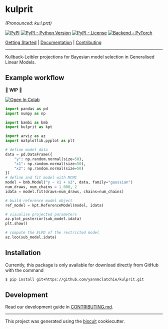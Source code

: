 # kulprit

_(Pronounced: kuːl.prɪt)_

[![PyPI](https://img.shields.io/pypi/v/kulprit?style=flat-square)](https://pypi.python.org/pypi/kulprit/)
[![PyPI - Python Version](https://img.shields.io/pypi/pyversions/kulprit?style=flat-square)](https://pypi.python.org/pypi/kulprit/)
[![PyPI - License](https://img.shields.io/pypi/l/kulprit?style=flat-square)](https://pypi.python.org/pypi/kulprit/)
[![Backend - PyTorch](https://img.shields.io/badge/backend-PyTorch-red?style=flat-square)](https://pytorch.org/)

[Getting Started](https://colab.research.google.com/github/yannmclatchie/kulprit/blob/main/notebooks/01-ym-prototype-workflow.ipynb) | [Documentation](https://yannmclatchie.github.io/kulprit) | [Contributing](https://github.com/yannmclatchie/kulprit/blob/main/CONTRIBUTING.md)

---

Kullback-Leibler projections for Bayesian model selection in Generalised Linear Models.

## Example workflow

🚧 **WIP** 🚧

[![Open In Colab](https://colab.research.google.com/assets/colab-badge.svg)](https://colab.research.google.com/github/yannmclatchie/kulprit/blob/main/notebooks/01-ym-prototype-workflow.ipynb)

```python
import pandas as pd
import numpy as np

import bambi as bmb
import kulprit as kpt

import arviz as az
import matplotlib.pyplot as plt

# define model data
data = pd.DataFrame({
    "y": np.random.normal(size=50),
    "x1": np.random.normal(size=50),
    "x2": np.random.normal(size=50)
})
# define and fit model with MCMC
model = bmb.Model("y ~ x1 + x2", data, family="gaussian")
num_draws, num_chains = 1_000, 2
idata = model.fit(draws=num_draws, chains=num_chains)

# build reference model object
ref_model = kpt.ReferenceModel(model, idata)

# visualise projected parameters
az.plot_posterior(sub_model.idata)
plt.show()

# compute the ELPD of the restricted model
az.loo(sub_model.idata)
```

## Installation

Currently, this package is only available for download directly from GitHub with the command
```bash
$ pip install git+https://github.com/yannmclatchie/kulprit.git
```

## Development

Read our development guide in [CONTRIBUTING.md](https://github.com/yannmclatchie/kulprit/blob/master/CONTRIBUTING.md).

---

This project was generated using the [biscuit](https://github.com/yannmclatchie/biscuit) cookiecutter.

